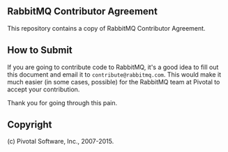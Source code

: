 ## RabbitMQ Contributor Agreement

This repository contains a copy of RabbitMQ Contributor Agreement.

## How to Submit

If you are going to contribute code to RabbitMQ, it's a good idea to fill out this
document and email it to `contribute@rabbitmq.com`. This would make it much easier
(in some cases, possible) for the RabbitMQ team at Pivotal to accept your
contribution.

Thank you for going through this pain.


## Copyright

(c) Pivotal Software, Inc., 2007-2015.
